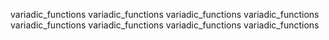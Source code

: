  variadic_functions variadic_functions variadic_functions variadic_functions variadic_functions variadic_functions variadic_functions variadic_functions
